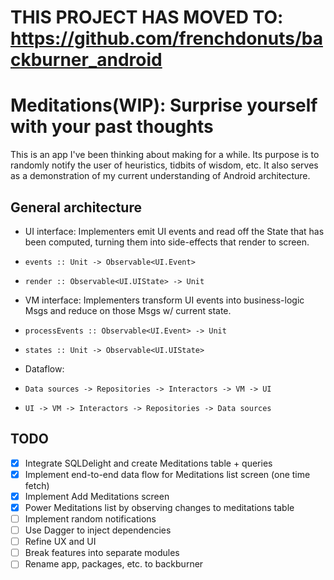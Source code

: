 # THIS PROJECT HAS MOVED TO: https://github.com/frenchdonuts/backburner_android

# Meditations(WIP): Surprise yourself with your past thoughts

This is an app I've been thinking about making for a while. Its purpose is to randomly notify the user of heuristics, tidbits of wisdom, etc.
It also serves as a demonstration of my current understanding of Android architecture.

## General architecture

* UI interface: Implementers emit UI events and read off the State that has been computed, turning them into side-effects that render to screen.
*     events :: Unit -> Observable<UI.Event>
*     render :: Observable<UI.UIState> -> Unit
* VM interface: Implementers transform UI events into business-logic Msgs and reduce on those Msgs w/ current state.
*     processEvents :: Observable<UI.Event> -> Unit
*     states :: Unit -> Observable<UI.UIState>
* Dataflow:
*     Data sources -> Repositories -> Interactors -> VM -> UI
*     UI -> VM -> Interactors -> Repositories -> Data sources

## TODO

* [x] Integrate SQLDelight and create Meditations table + queries
* [x] Implement end-to-end data flow for Meditations list screen (one time fetch)
* [x] Implement Add Meditations screen
* [x] Power Meditations list by observing changes to meditations table 
* [ ] Implement random notifications
* [ ] Use Dagger to inject dependencies
* [ ] Refine UX and UI
* [ ] Break features into separate modules
* [ ] Rename app, packages, etc. to backburner
